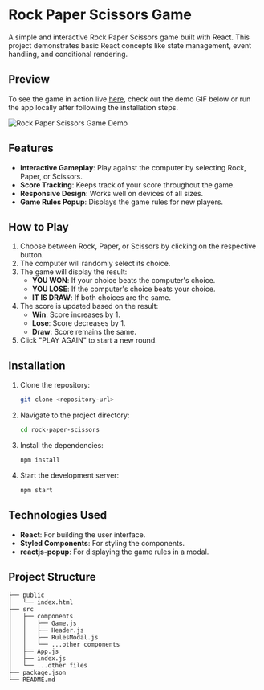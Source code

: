 # Rock Paper Scissors Game

A simple and interactive Rock Paper Scissors game built with React. This project demonstrates basic React concepts like state management, event handling, and conditional rendering.

## Preview

To see the game in action live [here](https://rckpprscsr.ccbp.tech/), check out the demo GIF below or run the app locally after following the installation steps.

![Rock Paper Scissors Game Demo](https://assets.ccbp.in/frontend/content/react-js/rock-paper-scissors-output.gif)

## Features

- **Interactive Gameplay**: Play against the computer by selecting Rock, Paper, or Scissors.
- **Score Tracking**: Keeps track of your score throughout the game.
- **Responsive Design**: Works well on devices of all sizes.
- **Game Rules Popup**: Displays the game rules for new players.

## How to Play

1. Choose between Rock, Paper, or Scissors by clicking on the respective button.
2. The computer will randomly select its choice.
3. The game will display the result:
   - **YOU WON**: If your choice beats the computer's choice.
   - **YOU LOSE**: If the computer's choice beats your choice.
   - **IT IS DRAW**: If both choices are the same.
4. The score is updated based on the result:
   - **Win**: Score increases by 1.
   - **Lose**: Score decreases by 1.
   - **Draw**: Score remains the same.
5. Click "PLAY AGAIN" to start a new round.

## Installation

1. Clone the repository:
   ```bash
   git clone <repository-url>
   ```
2. Navigate to the project directory:
   ```bash
   cd rock-paper-scissors
   ```
3. Install the dependencies:
   ```bash
   npm install
   ```
4. Start the development server:
   ```bash
   npm start
   ```

## Technologies Used

- **React**: For building the user interface.
- **Styled Components**: For styling the components.
- **reactjs-popup**: For displaying the game rules in a modal.

## Project Structure

```
├── public
│   └── index.html
├── src
│   ├── components
│   │   ├── Game.js
│   │   ├── Header.js
│   │   ├── RulesModal.js
│   │   └── ...other components
│   ├── App.js
│   ├── index.js
│   └── ...other files
├── package.json
└── README.md
```


